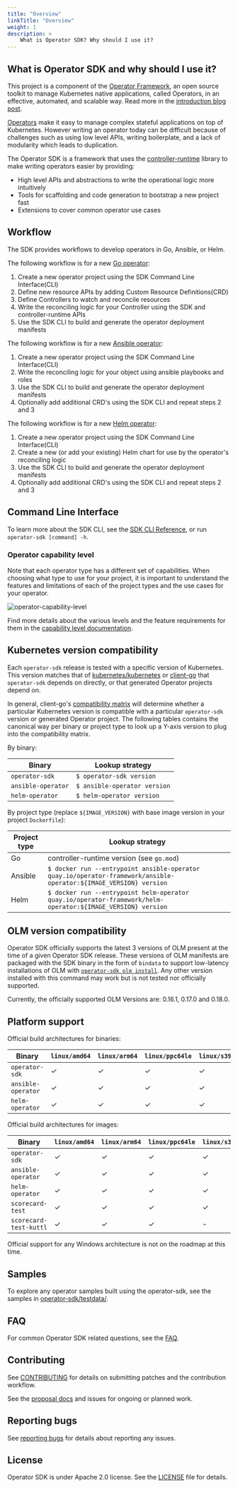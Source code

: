 ```yaml
---
title: "Overview"
linkTitle: "Overview"
weight: 1
description: >
    What is Operator SDK? Why should I use it?
---
```


## What is Operator SDK and why should I use it?

This project is a component of the [Operator Framework][of-home], an open source toolkit to manage Kubernetes native applications, called Operators, in an effective, automated, and scalable way. Read more in the [introduction blog post][of-blog].

[Operators][operator_link] make it easy to manage complex stateful applications on top of Kubernetes. However writing an operator today can be difficult because of challenges such as using low level APIs, writing boilerplate, and a lack of modularity which leads to duplication.

The Operator SDK is a framework that uses the [controller-runtime][controller_runtime] library to make writing operators easier by providing:

  - High level APIs and abstractions to write the operational logic more intuitively
  - Tools for scaffolding and code generation to bootstrap a new project fast
  - Extensions to cover common operator use cases

## Workflow

The SDK provides workflows to develop operators in Go, Ansible, or Helm.

The following workflow is for a new [Go operator][golang-guide]:

  1. Create a new operator project using the SDK Command Line Interface(CLI)
  2. Define new resource APIs by adding Custom Resource Definitions(CRD)
  3. Define Controllers to watch and reconcile resources
  4. Write the reconciling logic for your Controller using the SDK and controller-runtime APIs
  5. Use the SDK CLI to build and generate the operator deployment manifests

The following workflow is for a new [Ansible operator][ansible-guide]:

  1. Create a new operator project using the SDK Command Line Interface(CLI)
  2. Write the reconciling logic for your object using ansible playbooks and roles
  3. Use the SDK CLI to build and generate the operator deployment manifests
  4. Optionally add additional CRD's using the SDK CLI and repeat steps 2 and 3

The following workflow is for a new [Helm operator][helm-guide]:

  1. Create a new operator project using the SDK Command Line Interface(CLI)
  2. Create a new (or add your existing) Helm chart for use by the operator's reconciling logic
  3. Use the SDK CLI to build and generate the operator deployment manifests
  4. Optionally add additional CRD's using the SDK CLI and repeat steps 2 and 3

## Command Line Interface

To learn more about the SDK CLI, see the [SDK CLI Reference][sdk_cli_ref], or run `operator-sdk [command] -h`.

### Operator capability level

Note that each operator type has a different set of capabilities. When choosing what type to use for your project, it is important to understand the features and limitations of each of the project types and the use cases for your operator.

![operator-capability-level](/operator-capability-level.png)

Find more details about the various levels and the feature requirements for them in the [capability level documentation][capability_levels].

## Kubernetes version compatibility

Each `operator-sdk` release is tested with a specific version of Kubernetes. This version matches
that of [kubernetes/kubernetes][k-k] or [client-go][client-go] that `operator-sdk` depends on directly,
or that generated Operator projects depend on.

In general, client-go's [compatibility matrix][client-go-compat] will determine whether
a particular Kubernetes version is compatible with a particular `operator-sdk` version
or generated Operator project. The following tables contains the canonical way per
binary or project type to look up a Y-axis version to plug into the compatibility matrix.

By binary:

| Binary                  | Lookup strategy               |
|-------------------------|-------------------------------|
| `operator-sdk`          | `$ operator-sdk version`      |
| `ansible-operator`      | `$ ansible-operator version`  |
| `helm-operator`         | `$ helm-operator version`     |

By project type (replace `${IMAGE_VERSION}` with base image version in your project `Dockerfile`):

| Project type   | Lookup strategy                           |
|----------------|-------------------------------------------|
| Go             | controller-runtime version (see `go.mod`) |
| Ansible        | `$ docker run --entrypoint ansible-operator quay.io/operator-framework/ansible-operator:${IMAGE_VERSION} version` |
| Helm           | `$ docker run --entrypoint helm-operator quay.io/operator-framework/helm-operator:${IMAGE_VERSION} version` |


[k-k]:https://github.com/kubernetes/kubernetes
[client-go]:https://github.com/kubernetes/client-go
[client-go-compat]:https://github.com/kubernetes/client-go#compatibility-matrix

## OLM version compatibility

Operator SDK officially supports the latest 3 versions of OLM present at the time of a given Operator SDK release. These versions of OLM manifests are packaged with the SDK binary in the form of `bindata` to support low-latency installations of OLM with [`operator-sdk olm install`][olm-install-cmd]. Any other version installed with this command may work but is not tested nor officially supported.

Currently, the officially supported OLM Versions are: 0.16.1, 0.17.0 and 0.18.0.

## Platform support

Official build architectures for binaries:

| Binary                    | `linux/amd64` | `linux/arm64` |`linux/ppc64le` | `linux/s390x` | `darwin/amd64` | `darwin/arm64` |
|---------------------------|---------------|---------------|----------------|---------------|----------------|----------------|
| `operator-sdk`            | ✓             | ✓             | ✓              | ✓             | ✓              | -              |
| `ansible-operator`        | ✓             | ✓             | ✓              | ✓             | ✓              | -              |
| `helm-operator`           | ✓             | ✓             | ✓              | ✓             | ✓              | -              |

Official build architectures for images:

| Binary                    | `linux/amd64` | `linux/arm64` |`linux/ppc64le` | `linux/s390x` |
|---------------------------|---------------|---------------|----------------|---------------|
| `operator-sdk`            | ✓             | ✓             | ✓              | ✓             |
| `ansible-operator`        | ✓             | ✓             | ✓              | ✓             |
| `helm-operator`           | ✓             | ✓             | ✓              | ✓             |
| `scorecard-test`          | ✓             | ✓             | ✓              | ✓             |
| `scorecard-test-kuttl`    | ✓             | ✓             | ✓              | -             |

Official support for any Windows architecture is not on the roadmap at this time.

## Samples

To explore any operator samples built using the operator-sdk, see the samples in [operator-sdk/testdata/][testdata_samples].

## FAQ

For common Operator SDK related questions, see the [FAQ][faq].

## Contributing

See [CONTRIBUTING][contrib] for details on submitting patches and the contribution workflow.

See the [proposal docs][proposals_docs] and issues for ongoing or planned work.

## Reporting bugs

See [reporting bugs][bug_guide] for details about reporting any issues.

## License

Operator SDK is under Apache 2.0 license. See the [LICENSE][license_file] file for details.

[ansible-guide]:/docs/building-operators/ansible/quickstart/
[bug_guide]:/docs/contribution-guidelines/reporting-issues/
[capability_levels]: /docs/advanced-topics/operator-capabilities/operator-capabilities
[contrib]: https://github.com/operator-framework/operator-sdk/blob/master/CONTRIBUTING.MD
[controller_runtime]: https://github.com/kubernetes-sigs/controller-runtime
[faq]: /docs/faqs/
[getting_started]: https://github.com/operator-framework/getting-started/blob/master/README.md
[golang-guide]:/docs/building-operators/golang/quickstart/
[helm-guide]:/docs/building-operators/helm/quickstart/
[install_guide]: /docs/installation/
[license_file]:https://github.com/operator-framework/operator-sdk/blob/master/LICENSE
[of-blog]:https://www.openshift.com/blog/introducing-the-operator-framework
[of-home]: https://github.com/operator-framework
[operator_link]: https://kubernetes.io/docs/concepts/extend-kubernetes/operator/
[proposals_docs]: https://github.com/operator-framework/operator-sdk/tree/master/proposals
[testdata_samples]: https://github.com/operator-framework/operator-sdk/tree/master/testdata
[sdk_cli_ref]: /docs/cli/
[olm-install-cmd]: /docs/cli/operator-sdk_olm_install/
